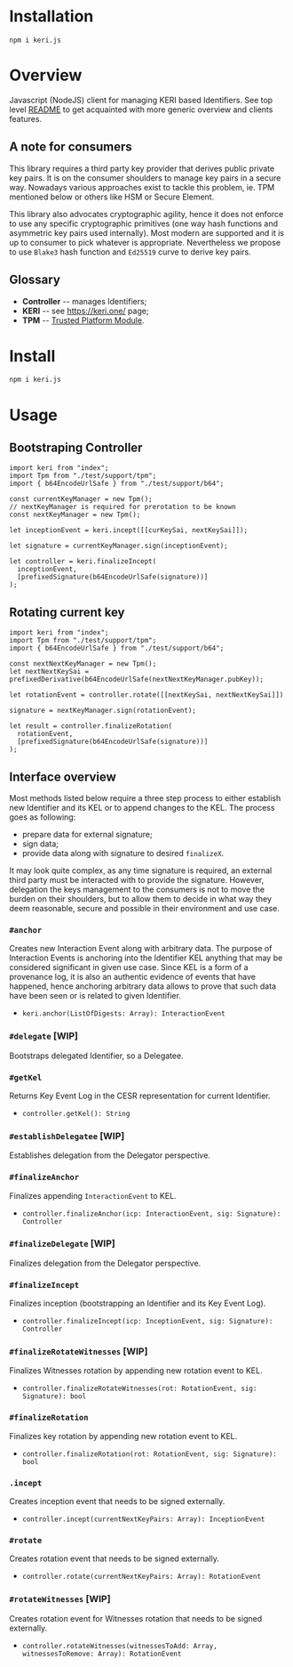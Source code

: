 # Installation

`npm i keri.js`

# Overview

Javascript (NodeJS) client for managing KERI based Identifiers. See top level [README](https://github.com/THCLab/keri-bindings) to get acquainted with more generic overview and clients features.

## A note for consumers

This library requires a third party key provider that derives public private key pairs. It is on the consumer shoulders to manage key pairs in a secure way. Nowadays various approaches exist to tackle this problem, ie. TPM mentioned below or others like HSM or Secure Element.

This library also advocates cryptographic agility, hence it does not enforce to use any specific cryptographic primitives (one way hash functions and asymmetric key pairs used internally). Most modern are supported and it is up to consumer to pick whatever is appropriate. Nevertheless we propose to use `Blake3` hash function and `Ed25519` curve to derive key pairs.

## Glossary

* **Controller** -- manages Identifiers;
* **KERI** -- see https://keri.one/ page;
* **TPM** -- [Trusted Platform Module](https://en.wikipedia.org/wiki/Trusted_Platform_Module).

# Install

`npm i keri.js`

# Usage

## Bootstraping Controller

```
import keri from "index";
import Tpm from "./test/support/tpm";
import { b64EncodeUrlSafe } from "./test/support/b64";

const currentKeyManager = new Tpm();
// nextKeyManager is required for prerotation to be known
const nextKeyManager = new Tpm();

let inceptionEvent = keri.incept([[curKeySai, nextKeySai]]);

let signature = currentKeyManager.sign(inceptionEvent);

let controller = keri.finalizeIncept(
  inceptionEvent,
  [prefixedSignature(b64EncodeUrlSafe(signature))]
);
```

## Rotating current key

```
import keri from "index";
import Tpm from "./test/support/tpm";
import { b64EncodeUrlSafe } from "./test/support/b64";

const nextNextKeyManager = new Tpm();
let nextNextKeySai = prefixedDerivative(b64EncodeUrlSafe(nextNextKeyManager.pubKey));

let rotationEvent = controller.rotate([[nextKeySai, nextNextKeySai]])

signature = nextKeyManager.sign(rotationEvent);

let result = controller.finalizeRotation(
  rotationEvent,
  [prefixedSignature(b64EncodeUrlSafe(signature))]
);
```

## Interface overview

Most methods listed below require a three step process to either establish new Identifier and its KEL or to append changes to the KEL. The process goes as following:
* prepare data for external signature;
* sign data;
* provide data along with signature to desired `finalizeX`.

It may look quite complex, as any time signature is required, an external third party must be interacted with to provide the signature. However, delegation the keys management to the consumers is not to move the burden on their shoulders, but to allow them to decide in what way they deem reasonable, secure and possible in their environment and use case.

### `#anchor`

Creates new Interaction Event along with arbitrary data. The purpose of Interaction Events is anchoring into the Identifier KEL anything that may be considered significant in given use case. Since KEL is a form of a provenance log, it is also an authentic evidence of events that have happened, hence anchoring arbitrary data allows to prove that such data have been seen or is related to given Identifier.

* `keri.anchor(ListOfDigests: Array): InteractionEvent`

### `#delegate` **[WIP]**

Bootstraps delegated Identifier, so a Delegatee.

### `#getKel`

Returns Key Event Log in the CESR representation for current Identifier.

* `controller.getKel(): String`

### `#establishDelegatee` **[WIP]**

Establishes delegation from the Delegator perspective.

### `#finalizeAnchor`

Finalizes appending `InteractionEvent` to KEL.

* `controller.finalizeAnchor(icp: InteractionEvent, sig: Signature): Controller`

### `#finalizeDelegate` **[WIP]**

Finalizes delegation from the Delegator perspective.

### `#finalizeIncept`

Finalizes inception (bootstrapping an Identifier and its Key Event Log).

* `controller.finalizeIncept(icp: InceptionEvent, sig: Signature): Controller`

### `#finalizeRotateWitnesses` **[WIP]**

Finalizes Witnesses rotation by appending new rotation event to KEL.

* `controller.finalizeRotateWitnesses(rot: RotationEvent, sig: Signature): bool`

### `#finalizeRotation`

Finalizes key rotation by appending new rotation event to KEL.

* `controller.finalizeRotation(rot: RotationEvent, sig: Signature): bool`

### `.incept`

Creates inception event that needs to be signed externally.

* `controller.incept(currentNextKeyPairs: Array): InceptionEvent`

### `#rotate`

Creates rotation event that needs to be signed externally.

* `controller.rotate(currentNextKeyPairs: Array): RotationEvent`

### `#rotateWitnesses` **[WIP]**

Creates rotation event for Witnesses rotation that needs to be signed externally.

* `controller.rotateWitnesses(witnessesToAdd: Array, witnessesToRemove: Array): RotationEvent`

